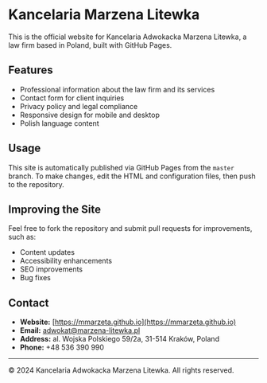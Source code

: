 # Kancelaria Marzena Litewka

This is the official website for Kancelaria Adwokacka Marzena Litewka, a law firm based in Poland, built with GitHub Pages.

## Features
- Professional information about the law firm and its services
- Contact form for client inquiries
- Privacy policy and legal compliance
- Responsive design for mobile and desktop
- Polish language content

## Usage
This site is automatically published via GitHub Pages from the `master` branch. To make changes, edit the HTML and configuration files, then push to the repository.

## Improving the Site
Feel free to fork the repository and submit pull requests for improvements, such as:
- Content updates
- Accessibility enhancements
- SEO improvements
- Bug fixes

## Contact
- **Website:** [https://mmarzeta.github.io](https://mmarzeta.github.io)
- **Email:** adwokat@marzena-litewka.pl
- **Address:** al. Wojska Polskiego 59/2a, 31-514 Kraków, Poland
- **Phone:** +48 536 390 990

---

© 2024 Kancelaria Adwokacka Marzena Litewka. All rights reserved.
